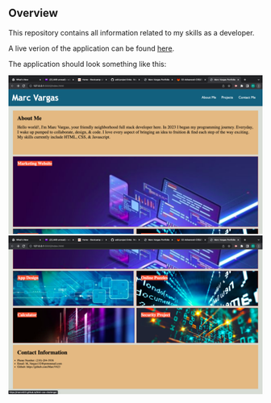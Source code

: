 ## Overview

This repository contains all information related to my skills as a developer.

A live verion of the application can be found [here](https://marcv623.github.io/portfolio/).

The application should look something like this:

 ![./docs/assets/website_top.png](./docs/assets/website_top.png)
 ![./docs/assets/website_bottom.png](./docs/assets/website_bottom.png)